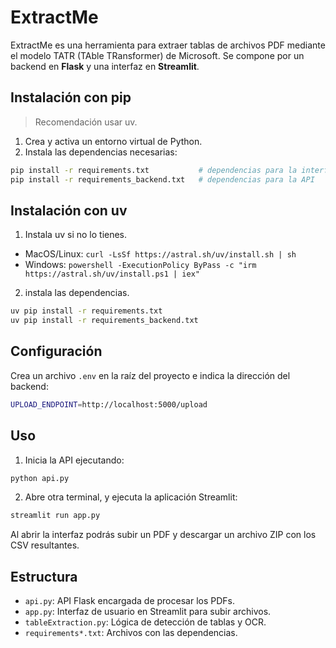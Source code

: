 # ExtractMe

ExtractMe es una herramienta para extraer tablas de archivos PDF mediante el modelo TATR (TAble TRansformer) de Microsoft. Se compone por un backend en **Flask** y una interfaz en **Streamlit**.

## Instalación con pip
> Recomendación usar uv.

1. Crea y activa un entorno virtual de Python.
2. Instala las dependencias necesarias:

```bash
pip install -r requirements.txt           # dependencias para la interfaz Streamlit
pip install -r requirements_backend.txt   # dependencias para la API
```
## Instalación con uv

1. Instala uv si no lo tienes.

- MacOS/Linux: ```curl -LsSf https://astral.sh/uv/install.sh | sh```
- Windows: ```powershell -ExecutionPolicy ByPass -c "irm https://astral.sh/uv/install.ps1 | iex"```

2. instala las dependencias.
   
```bash
uv pip install -r requirements.txt
uv pip install -r requirements_backend.txt 
```

## Configuración

Crea un archivo `.env` en la raíz del proyecto e indica la dirección del backend:

```bash
UPLOAD_ENDPOINT=http://localhost:5000/upload
```

## Uso

1. Inicia la API ejecutando:

```bash
python api.py
```

2. Abre otra terminal, y ejecuta la aplicación Streamlit:

```bash
streamlit run app.py
```

Al abrir la interfaz podrás subir un PDF y descargar un archivo ZIP con los CSV resultantes.

## Estructura

- `api.py`: API Flask encargada de procesar los PDFs.
- `app.py`: Interfaz de usuario en Streamlit para subir archivos.
- `tableExtraction.py`: Lógica de detección de tablas y OCR.
- `requirements*.txt`: Archivos con las dependencias.

